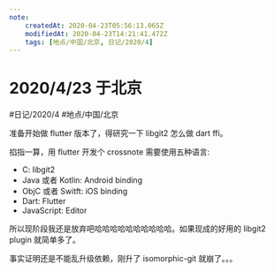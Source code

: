 ```yaml
---
note:
    createdAt: 2020-04-23T05:56:13.065Z
    modifiedAt: 2020-04-23T14:21:41.472Z
    tags: [地点/中国/北京, 日记/2020/4]
---
```

# 2020/4/23 于北京
#日记/2020/4 #地点/中国/北京
<!-- @timer "date":"Thu Apr 23 2020 13:56:32 GMT+0800 (China Standard Time)" -->
准备开始做 flutter 版本了，得研究一下 libgit2 怎么做 dart ffi。  
<!-- @timer "date":"Thu Apr 23 2020 19:14:31 GMT+0800 (China Standard Time)" -->
掐指一算，用 flutter 开发个 crossnote 需要使用五种语言:

* C: libgit2 
* Java 或者 Kotlin: Android binding
* ObjC 或者 Switft: iOS binding
* Dart: Flutter
* JavaScript: Editor

所以现阶段我还是放弃吧哈哈哈哈哈哈哈哈哈哈。如果现成的好用的 libgit2 plugin 就简单多了。  

<!-- @timer "date":"Thu Apr 23 2020 22:21:21 GMT+0800 (China Standard Time)" -->
事实证明还是不能乱升级依赖，刚升了 isomorphic-git 就崩了。。。
